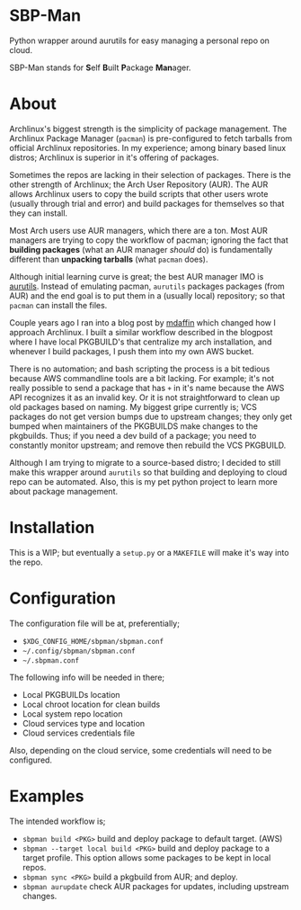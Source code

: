 # SBP-Man

Python wrapper around aurutils for easy managing a personal repo on cloud.

SBP-Man stands for **S**elf **B**uilt **P**ackage **Man**ager.

# About

Archlinux's biggest strength is the simplicity of package management.
The Archlinux Package Manager (`pacman`) is pre-configured to fetch tarballs from
official Archlinux repositories. In my experience; among binary based linux
distros; Archlinux is superior in it's offering of packages.

Sometimes the repos are lacking in their selection of packages.
There is the other strength of Archlinux; the Arch User Repository (AUR).
The AUR allows Archlinux users to copy the build scripts that other users wrote
(usually through trial and error)
and build packages for themselves so that they can install.

Most Arch users use AUR managers, which there are a ton.
Most AUR managers are trying to copy the workflow of pacman;
ignoring the fact that **building packages** (what an AUR manager *should* do)
is fundamentally different than **unpacking tarballs** (what `pacman` does).

Although initial learning curve is great; the best AUR manager IMO is
[aurutils](https://github.com/AladW/aurutils).
Instead of emulating pacman, `aurutils` packages packages (from AUR) and the end
goal is to put them in a (usually local) repository; so that `pacman` can install
the files.

Couple years ago I ran into a blog post by 
[mdaffin](https://disconnected.systems/blog/archlinux-repo-in-aws-bucket/)
which changed how I approach Archlinux.
I built a similar workflow described in the blogpost
where I have local PKGBUILD's that centralize my arch installation,
and whenever I build packages, I push them into my own AWS bucket.

There is no automation; and bash scripting the process is a bit tedious because
AWS commandline tools are a bit lacking.
For example; it's not really possible to send a package that has `+` in it's
name because the AWS API recognizes it as an invalid key.
Or it is not straightforward to clean up old packages based on naming.
My biggest gripe currently is; VCS packages do not get version bumps due to
upstream changes; they only get bumped when maintainers of the PKGBUILDS make
changes to the pkgbuilds. Thus; if you need a dev build of a package; you need
to constantly monitor upstream; and remove then rebuild the VCS PKGBUILD.

Although I am trying to migrate to a source-based distro; I decided to still
make this wrapper around `aurutils` so that building and deploying to cloud repo
can be automated.
Also, this is my pet python project to learn more about package management.

# Installation

This is a WIP; but eventually a `setup.py` or a `MAKEFILE` will make it's way
into the repo.

# Configuration

The configuration file will be at, preferentially;

* `$XDG_CONFIG_HOME/sbpman/sbpman.conf`
* `~/.config/sbpman/sbpman.conf`
* `~/.sbpman.conf`

The following info will be needed in there;

* Local PKGBUILDs location
* Local chroot location for clean builds
* Local system repo location
* Cloud services type and location
* Cloud services credentials file

Also, depending on the cloud service, some credentials will need to be configured.

# Examples

The intended workflow is;

* `sbpman build <PKG>` build and deploy package to default target. (AWS)
* `sbpman --target local build <PKG>` build and deploy package to a target profile.
This option allows some packages to be kept in local repos.
* `sbpman sync <PKG>` build a pkgbuild from AUR; and deploy.
* `sbpman aurupdate` check AUR packages for updates, including upstream changes.
